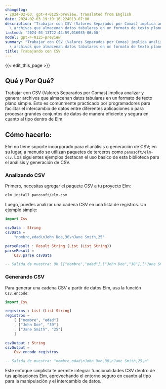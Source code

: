 ```yaml
---
changelog:
- 2024-02-03, gpt-4-0125-preview, translated from English
date: 2024-02-03 19:19:16.224013-07:00
description: "Trabajar con CSV (Valores Separados por Comas) implica analizar y generar\
  \ archivos que almacenan datos tabulares en un formato de texto plano simple. Esto\u2026"
lastmod: '2024-03-13T22:44:59.016035-06:00'
model: gpt-4-0125-preview
summary: "Trabajar con CSV (Valores Separados por Comas) implica analizar y generar\
  \ archivos que almacenan datos tabulares en un formato de texto plano simple. Esto\u2026"
title: Trabajando con CSV
---
```


{{< edit_this_page >}}

## Qué y Por Qué?

Trabajar con CSV (Valores Separados por Comas) implica analizar y generar archivos que almacenan datos tabulares en un formato de texto plano simple. Esto es comúnmente practicado por programadores para facilitar el intercambio de datos entre diferentes aplicaciones o para procesar grandes conjuntos de datos de manera eficiente y segura en cuanto al tipo dentro de Elm.

## Cómo hacerlo:

Elm no tiene soporte incorporado para el análisis o generación de CSV; en su lugar, a menudo se utilizan paquetes de terceros como `panosoft/elm-csv`. Los siguientes ejemplos destacan el uso básico de esta biblioteca para el análisis y generación de CSV.

### Analizando CSV

Primero, necesitas agregar el paquete CSV a tu proyecto Elm:

```bash
elm install panosoft/elm-csv
```

Luego, puedes analizar una cadena CSV en una lista de registros. Un ejemplo simple:

```elm
import Csv

csvData : String
csvData =
    "nombre,edad\nJohn Doe,30\nJane Smith,25"

parseResult : Result String (List (List String))
parseResult =
    Csv.parse csvData

-- Salida de muestra: Ok [["nombre","edad"],["John Doe","30"],["Jane Smith","25"]]
```

### Generando CSV

Para generar una cadena CSV a partir de datos Elm, usa la función `Csv.encode`:

```elm
import Csv

registros : List (List String)
registros =
    [ ["nombre", "edad"]
    , ["John Doe", "30"]
    , ["Jane Smith", "25"]
    ]

csvOutput : String
csvOutput =
    Csv.encode registros

-- Salida de muestra: "nombre,edad\nJohn Doe,30\nJane Smith,25\n"
```

Este enfoque simplista te permite integrar funcionalidades CSV dentro de tus aplicaciones Elm, aprovechando el entorno seguro en cuanto al tipo para la manipulación y el intercambio de datos.
